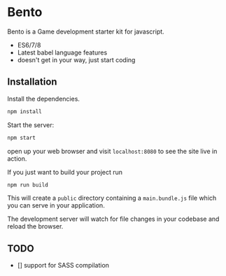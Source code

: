 # Bento 

Bento is a Game development starter kit for javascript.

- ES6/7/8
- Latest babel language features
- doesn't get in your way, just start coding

## Installation

Install the dependencies.

```bash
npm install 
```

Start the server:

```bash
npm start
```

open up your web browser and visit `localhost:8080` to see the site live in action.

If you just want to build your project run 
```bash
npm run build
```

This will create a `public` directory containing a `main.bundle.js` file which you can serve in your application.

The development server will watch for file changes in your codebase and reload the browser.

## TODO

- [] support for SASS compilation